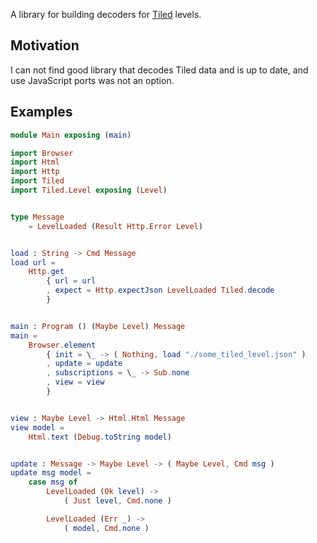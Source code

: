 A library for building decoders for [Tiled](http://www.mapeditor.org/) levels.

## Motivation

I can not find good library that decodes Tiled data and is up to date, and use JavaScript ports was not an option.


## Examples

```elm
module Main exposing (main)

import Browser
import Html
import Http
import Tiled
import Tiled.Level exposing (Level)


type Message
    = LevelLoaded (Result Http.Error Level)


load : String -> Cmd Message
load url =
    Http.get
        { url = url
        , expect = Http.expectJson LevelLoaded Tiled.decode
        }


main : Program () (Maybe Level) Message
main =
    Browser.element
        { init = \_ -> ( Nothing, load "./some_tiled_level.json" )
        , update = update
        , subscriptions = \_ -> Sub.none
        , view = view
        }


view : Maybe Level -> Html.Html Message
view model =
    Html.text (Debug.toString model)


update : Message -> Maybe Level -> ( Maybe Level, Cmd msg )
update msg model =
    case msg of
        LevelLoaded (Ok level) ->
            ( Just level, Cmd.none )

        LevelLoaded (Err _) ->
            ( model, Cmd.none )


```
